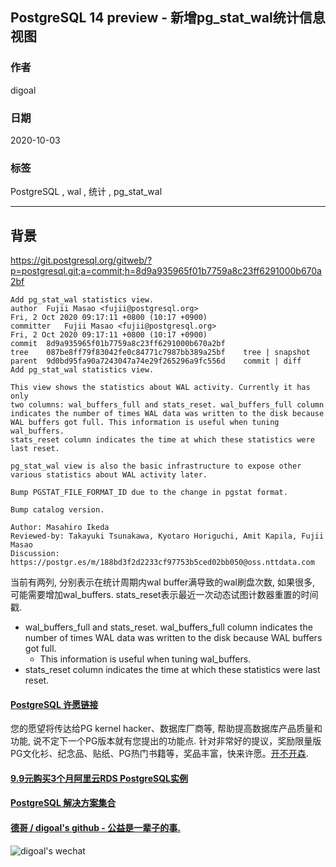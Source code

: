 ## PostgreSQL 14 preview - 新增pg_stat_wal统计信息视图    
    
### 作者    
digoal    
    
### 日期    
2020-10-03    
    
### 标签    
PostgreSQL , wal , 统计 , pg_stat_wal    
    
----    
    
## 背景    
https://git.postgresql.org/gitweb/?p=postgresql.git;a=commit;h=8d9a935965f01b7759a8c23ff6291000b670a2bf    
    
```    
Add pg_stat_wal statistics view.    
author	Fujii Masao <fujii@postgresql.org>	    
Fri, 2 Oct 2020 09:17:11 +0800 (10:17 +0900)    
committer	Fujii Masao <fujii@postgresql.org>	    
Fri, 2 Oct 2020 09:17:11 +0800 (10:17 +0900)    
commit	8d9a935965f01b7759a8c23ff6291000b670a2bf    
tree	087be8ff79f83042fe0c84771c7987bb389a25bf	tree | snapshot    
parent	9d0bd95fa90a7243047a74e29f265296a9fc556d	commit | diff    
Add pg_stat_wal statistics view.    
    
This view shows the statistics about WAL activity. Currently it has only    
two columns: wal_buffers_full and stats_reset. wal_buffers_full column    
indicates the number of times WAL data was written to the disk because    
WAL buffers got full. This information is useful when tuning wal_buffers.    
stats_reset column indicates the time at which these statistics were    
last reset.    
    
pg_stat_wal view is also the basic infrastructure to expose other    
various statistics about WAL activity later.    
    
Bump PGSTAT_FILE_FORMAT_ID due to the change in pgstat format.    
    
Bump catalog version.    
    
Author: Masahiro Ikeda    
Reviewed-by: Takayuki Tsunakawa, Kyotaro Horiguchi, Amit Kapila, Fujii Masao    
Discussion: https://postgr.es/m/188bd3f2d2233cf97753b5ced02bb050@oss.nttdata.com    
```    
    
当前有两列, 分别表示在统计周期内wal buffer满导致的wal刷盘次数, 如果很多, 可能需要增加wal_buffers.  stats_reset表示最近一次动态试图计数器重置的时间戳.      
    
- wal_buffers_full and stats_reset. wal_buffers_full column indicates the number of times WAL data was written to the disk because WAL buffers got full.     
    - This information is useful when tuning wal_buffers.    
- stats_reset column indicates the time at which these statistics were last reset.    
    
  
#### [PostgreSQL 许愿链接](https://github.com/digoal/blog/issues/76 "269ac3d1c492e938c0191101c7238216")
您的愿望将传达给PG kernel hacker、数据库厂商等, 帮助提高数据库产品质量和功能, 说不定下一个PG版本就有您提出的功能点. 针对非常好的提议，奖励限量版PG文化衫、纪念品、贴纸、PG热门书籍等，奖品丰富，快来许愿。[开不开森](https://github.com/digoal/blog/issues/76 "269ac3d1c492e938c0191101c7238216").  
  
  
#### [9.9元购买3个月阿里云RDS PostgreSQL实例](https://www.aliyun.com/database/postgresqlactivity "57258f76c37864c6e6d23383d05714ea")
  
  
#### [PostgreSQL 解决方案集合](https://yq.aliyun.com/topic/118 "40cff096e9ed7122c512b35d8561d9c8")
  
  
#### [德哥 / digoal's github - 公益是一辈子的事.](https://github.com/digoal/blog/blob/master/README.md "22709685feb7cab07d30f30387f0a9ae")
  
  
![digoal's wechat](../pic/digoal_weixin.jpg "f7ad92eeba24523fd47a6e1a0e691b59")
  
